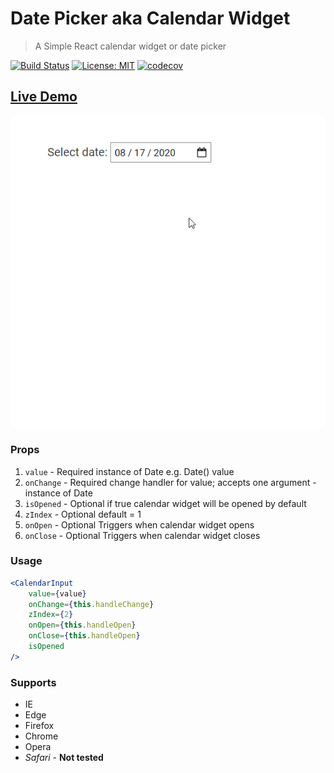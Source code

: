 # Date Picker aka Calendar Widget

> A Simple React calendar widget or date picker

[![Build Status](https://travis-ci.org/obergodmar/react-calendar.svg?branch=develop)](https://travis-ci.org/obergodmar/react-calendar)
[![License: MIT](https://img.shields.io/badge/License-MIT-green.svg)](https://www.npmjs.com/package/react-calendar-date-picker)
[![codecov](https://codecov.io/gh/obergodmar/react-calendar/branch/develop/graph/badge.svg)](https://codecov.io/gh/obergodmar/react-calendar)

## [Live Demo](https://obergodmar.github.io/react-calendar)

![Demo](screenshots/demo.gif)

### Props

1. `value` - Required instance of Date e.g. Date() value
2. `onChange` - Required change handler for value; accepts one argument - instance of Date
3. `isOpened` - Optional if true calendar widget will be opened by default
4. `zIndex` - Optional default = 1
5. `onOpen` - Optional Triggers when calendar widget opens
6. `onClose` - Optional Triggers when calendar widget closes

### Usage

```jsx
<CalendarInput
    value={value}
    onChange={this.handleChange}
    zIndex={2}
    onOpen={this.handleOpen}
    onClose={this.handleOpen}
    isOpened
/>
```

### Supports

* IE
* Edge
* Firefox
* Chrome
* Opera
* *Safari* - **Not tested**

